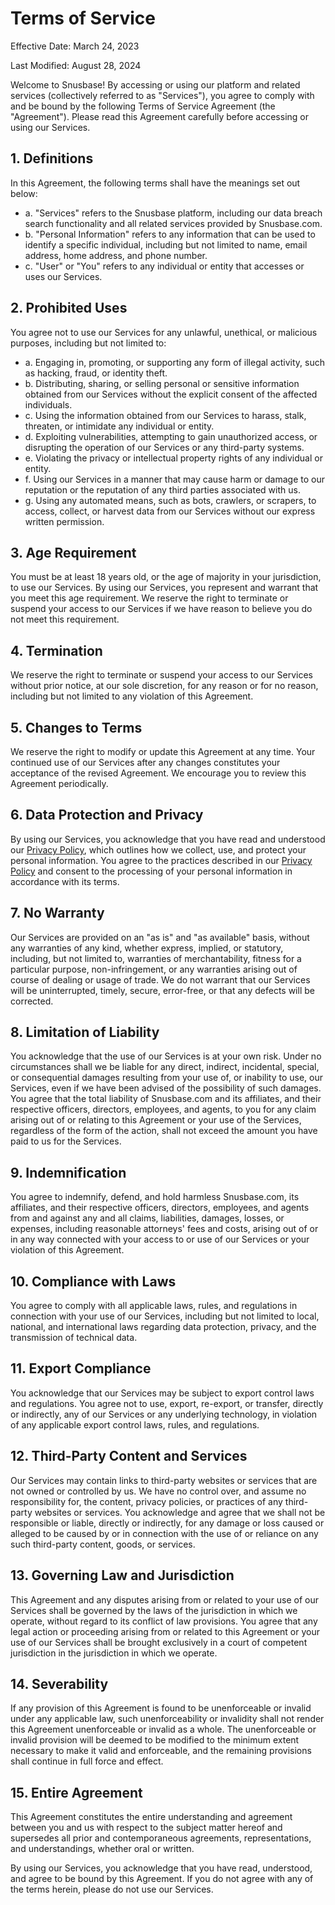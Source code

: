 # Terms of Service

Effective Date: March 24, 2023

Last Modified: August 28, 2024

Welcome to Snusbase! By accessing or using our platform and related services (collectively referred to as "Services"), you agree to comply with and be bound by the following Terms of Service Agreement (the "Agreement"). Please read this Agreement carefully before accessing or using our Services.

## 1. Definitions

In this Agreement, the following terms shall have the meanings set out below:

* a. "Services" refers to the Snusbase platform, including our data breach search functionality and all related services provided by Snusbase.com.
* b. "Personal Information" refers to any information that can be used to identify a specific individual, including but not limited to name, email address, home address, and phone number.
* c. "User" or "You" refers to any individual or entity that accesses or uses our Services.

## 2. Prohibited Uses

You agree not to use our Services for any unlawful, unethical, or malicious purposes, including but not limited to:

* a. Engaging in, promoting, or supporting any form of illegal activity, such as hacking, fraud, or identity theft.
* b. Distributing, sharing, or selling personal or sensitive information obtained from our Services without the explicit consent of the affected individuals.
* c. Using the information obtained from our Services to harass, stalk, threaten, or intimidate any individual or entity.
* d. Exploiting vulnerabilities, attempting to gain unauthorized access, or disrupting the operation of our Services or any third-party systems.
* e. Violating the privacy or intellectual property rights of any individual or entity.
* f. Using our Services in a manner that may cause harm or damage to our reputation or the reputation of any third parties associated with us.
* g. Using any automated means, such as bots, crawlers, or scrapers, to access, collect, or harvest data from our Services without our express written permission.

## 3. Age Requirement

You must be at least 18 years old, or the age of majority in your jurisdiction, to use our Services. By using our Services, you represent and warrant that you meet this age requirement. We reserve the right to terminate or suspend your access to our Services if we have reason to believe you do not meet this requirement.

## 4. Termination

We reserve the right to terminate or suspend your access to our Services without prior notice, at our sole discretion, for any reason or for no reason, including but not limited to any violation of this Agreement.

## 5. Changes to Terms

We reserve the right to modify or update this Agreement at any time. Your continued use of our Services after any changes constitutes your acceptance of the revised Agreement. We encourage you to review this Agreement periodically.

## 6. Data Protection and Privacy

By using our Services, you acknowledge that you have read and understood our [Privacy Policy](https://docs.snusbase.com/privacy-policy), which outlines how we collect, use, and protect your personal information. You agree to the practices described in our [Privacy Policy](https://docs.snusbase.com/privacy-policy) and consent to the processing of your personal information in accordance with its terms.

## 7. No Warranty

Our Services are provided on an "as is" and "as available" basis, without any warranties of any kind, whether express, implied, or statutory, including, but not limited to, warranties of merchantability, fitness for a particular purpose, non-infringement, or any warranties arising out of course of dealing or usage of trade. We do not warrant that our Services will be uninterrupted, timely, secure, error-free, or that any defects will be corrected.

## 8. Limitation of Liability

You acknowledge that the use of our Services is at your own risk. Under no circumstances shall we be liable for any direct, indirect, incidental, special, or consequential damages resulting from your use of, or inability to use, our Services, even if we have been advised of the possibility of such damages. You agree that the total liability of Snusbase.com and its affiliates, and their respective officers, directors, employees, and agents, to you for any claim arising out of or relating to this Agreement or your use of the Services, regardless of the form of the action, shall not exceed the amount you have paid to us for the Services.

## 9. Indemnification

You agree to indemnify, defend, and hold harmless Snusbase.com, its affiliates, and their respective officers, directors, employees, and agents from and against any and all claims, liabilities, damages, losses, or expenses, including reasonable attorneys' fees and costs, arising out of or in any way connected with your access to or use of our Services or your violation of this Agreement.

## 10. Compliance with Laws

You agree to comply with all applicable laws, rules, and regulations in connection with your use of our Services, including but not limited to local, national, and international laws regarding data protection, privacy, and the transmission of technical data.

## 11. Export Compliance

You acknowledge that our Services may be subject to export control laws and regulations. You agree not to use, export, re-export, or transfer, directly or indirectly, any of our Services or any underlying technology, in violation of any applicable export control laws, rules, and regulations.

## 12. Third-Party Content and Services

Our Services may contain links to third-party websites or services that are not owned or controlled by us. We have no control over, and assume no responsibility for, the content, privacy policies, or practices of any third-party websites or services. You acknowledge and agree that we shall not be responsible or liable, directly or indirectly, for any damage or loss caused or alleged to be caused by or in connection with the use of or reliance on any such third-party content, goods, or services.

## 13. Governing Law and Jurisdiction

This Agreement and any disputes arising from or related to your use of our Services shall be governed by the laws of the jurisdiction in which we operate, without regard to its conflict of law provisions. You agree that any legal action or proceeding arising from or related to this Agreement or your use of our Services shall be brought exclusively in a court of competent jurisdiction in the jurisdiction in which we operate.

## 14. Severability

If any provision of this Agreement is found to be unenforceable or invalid under any applicable law, such unenforceability or invalidity shall not render this Agreement unenforceable or invalid as a whole. The unenforceable or invalid provision will be deemed to be modified to the minimum extent necessary to make it valid and enforceable, and the remaining provisions shall continue in full force and effect.

## 15. Entire Agreement

This Agreement constitutes the entire understanding and agreement between you and us with respect to the subject matter hereof and supersedes all prior and contemporaneous agreements, representations, and understandings, whether oral or written.

By using our Services, you acknowledge that you have read, understood, and agree to be bound by this Agreement. If you do not agree with any of the terms herein, please do not use our Services.
